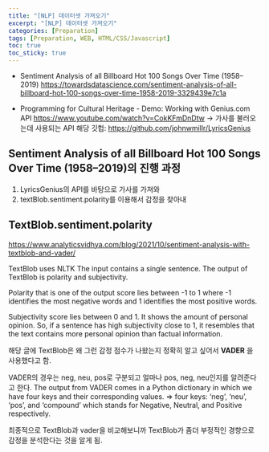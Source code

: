```yaml
---
title: "[NLP] 데이터셋 가져오기"
excerpt: "[NLP] 데이터셋 가져오기"
categories: [Preparation]
tags: [Preparation, WEB, HTML/CSS/Javascript]
toc: true
toc_sticky: true
---
```


- Sentiment Analysis of all Billboard Hot 100 Songs Over Time (1958–2019)
  <https://towardsdatascience.com/sentiment-analysis-of-all-billboard-hot-100-songs-over-time-1958-2019-3329439e7c1a>

- Programming for Cultural Heritage - Demo: Working with Genius.com API
  <https://www.youtube.com/watch?v=CokKFmDnDtw>
  -> 가사를 불러오는데 사용되는 API
  해당 깃헙: <https://github.com/johnwmillr/LyricsGenius>

## Sentiment Analysis of all Billboard Hot 100 Songs Over Time (1958–2019)의 진행 과정

1. LyricsGenius의 API를 바탕으로 가사를 가져와
2. textBlob.sentiment.polarity를 이용해서 감정을 찾아내

## TextBlob.sentiment.polarity

<https://www.analyticsvidhya.com/blog/2021/10/sentiment-analysis-with-textblob-and-vader/>

TextBlob uses NLTK
The input contains a single sentence.
The output of TextBlob is polarity and subjectivity.

Polarity that is one of the output score lies between -1 to 1 where -1 identifies the most negative words and 1 identifies the most positive words.

Subjectivity score lies between 0 and 1. It shows the amount of personal opinion. So, if a sentence has high subjectivity close to 1, it resembles that the text contains more personal opinion than factual information.

해당 글에 TextBlob은 왜 그런 감정 점수가 나왔는지 정확히 알고 싶어서 **VADER** 을 사용했다고 함.

VADER의 경우는 neg, neu, pos로 구분되고 얼마나 pos, neg, neu인지를 알려준다고 한다.
The output from VADER comes in a Python dictionary in which we have four keys and their corresponding values. => four keys: ‘neg’, ‘neu’, ‘pos’, and ‘compound’ which stands for Negative, Neutral, and Positive respectively.

최종적으로 TextBlob과 vader을 비교해보니까 TextBlob가 좀더 부정적인 경향으로 감정을 분석한다는 것을 알게 됨.
